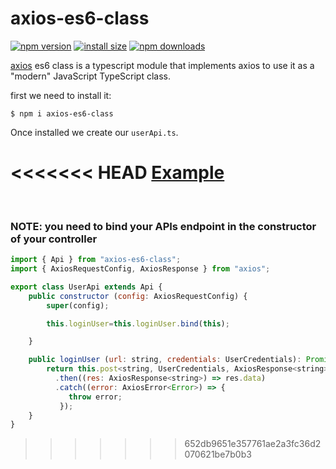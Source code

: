 # axios-es6-class

[![npm version](https://img.shields.io/npm/v/axios-es6-class.svg?style=flat-square)](https://www.npmjs.org/package/axios-es6-class)
[![install size](https://packagephobia.now.sh/badge?p=axios-es6-class)](https://packagephobia.now.sh/result?p=axios-es6-class-es6-class)
[![npm downloads](https://img.shields.io/npm/dm/axios-es6-class.svg?style=flat-square)](http://npm-stat.com/charts.html?package=axios-es6-class)

[axios](https://github.com/axios/axios) es6 class is a typescript module that implements axios to use it as a "modern" JavaScript TypeScript class.

first we need to install it:

```shell
$ npm i axios-es6-class
```

Once installed we create our `userApi.ts`.

<<<<<<< HEAD
[Example](./examples/userApi.ts)
=======
<br />

### NOTE: you need to bind your APIs endpoint in the constructor of your controller

```javascript
import { Api } from "axios-es6-class";
import { AxiosRequestConfig, AxiosResponse } from "axios";

export class UserApi extends Api {
    public constructor (config: AxiosRequestConfig) {
        super(config);

        this.loginUser=this.loginUser.bind(this);

    }

    public loginUser (url: string, credentials: UserCredentials): Promise<string> {
        return this.post<string, UserCredentials, AxiosResponse<string>>(url, credentials)
          .then((res: AxiosResponse<string>) => res.data)
          .catch((error: AxiosError<Error>) => {
             throw error;
           });
    }
}
```
>>>>>>> 652db9651e357761ae2a3fc36d2070621be7b0b3
